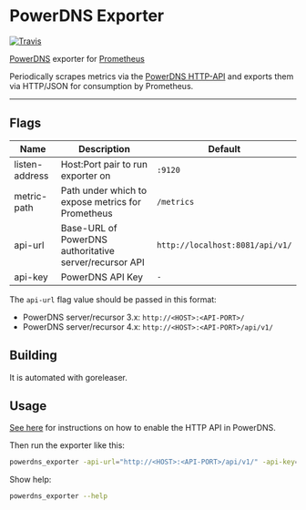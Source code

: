 # PowerDNS Exporter

[![Travis](https://img.shields.io/travis/janeczku/powerdns_exporter.svg)](https://travis-ci.org/janeczku/powerdns_exporter)

[PowerDNS](https://www.powerdns.com/) exporter for [Prometheus](http://prometheus.io/)

Periodically scrapes metrics via the [PowerDNS HTTP-API](https://doc.powerdns.com/md/httpapi/README/) and exports them via HTTP/JSON for consumption by Prometheus.

---

## Flags

Name | Description | Default
---- | ---- | ----
listen-address | Host:Port pair to run exporter on | `:9120`
metric-path | Path under which to expose metrics for Prometheus | `/metrics`
api-url | Base-URL of PowerDNS authoritative server/recursor API | `http://localhost:8081/api/v1/`
api-key | PowerDNS API Key | `-`

The `api-url` flag value should be passed in this format:

* PowerDNS server/recursor 3.x: `http://<HOST>:<API-PORT>/`
* PowerDNS server/recursor 4.x: `http://<HOST>:<API-PORT>/api/v1/`

## Building

It is automated with goreleaser.

## Usage

[See here](https://doc.powerdns.com/md/httpapi/README/) for instructions on how to enable the HTTP API in PowerDNS.

Then run the exporter like this:

```bash
powerdns_exporter -api-url="http://<HOST>:<API-PORT>/api/v1/" -api-key="<YOUR_API_KEY>"
```

Show help:

```bash
powerdns_exporter --help
```
